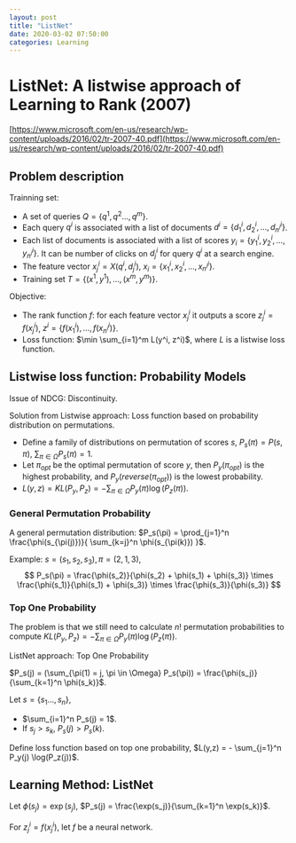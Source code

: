 ```yaml
---
layout: post
title: "ListNet"
date: 2020-03-02 07:50:00
categories: Learning
---
```


# ListNet: A listwise approach of Learning to Rank (2007)

[https://www.microsoft.com/en-us/research/wp-content/uploads/2016/02/tr-2007-40.pdf](https://www.microsoft.com/en-us/research/wp-content/uploads/2016/02/tr-2007-40.pdf)

## Problem description 

Trainning set:
  - A set of queries $Q = \{ q^1, q^2 \dots, q^m \}$.
  - Each query $q^i$ is associated with a list of documents $d^i = \{ d_1^i, d_2^i, \dots, d_{n^i}^i \}$.
  - Each list of documents is associated with a list of scores $y_i = \{ y_1^i, y_2^i, \dots, y_{n^i}^i \}$. It can be number of clicks on $d_j^i$ for query $q^i$ at a search engine.
  - The feature vector $x_j^i = X(q^i, d_j^i)$, $x_i = \{ x_1^i, x_2^i, \dots, x_{n^i}^i \}$.
  - Training set $T = \{(x^1, y^1), \dots, (x^m, y^m)\}$.

Objective:
  - The rank function $f$: for each feature vector $x_j^i$ it outputs a score $z_j^i = f(x_j^i)$, $z^i = \{ f(x_1^i), \dots, f(x_{n^i}^i) \}$.
  - Loss function: $\min \sum_{i=1}^m L(y^i, z^i)$, where $L$ is a listwise loss function.

## Listwise loss function: Probability Models

Issue of NDCG: Discontinuity.

Solution from Listwise approach: Loss function based on probability distribution on permutations.
  - Define a family of distributions on permutation of scores $s$, $P_s(\pi) = P(s, \pi)$, $\sum_{\pi \in \Omega} P_s(\pi) = 1$.
  - Let $\pi_{opt}$ be the optimal permutation of score $y$, then $P_y(\pi_{opt})$ is the highest probability, and $P_y(reverse(\pi_{opt}))$ is the lowest probability.
  - $L(y, z) = KL(P_y, P_z) = - \sum_{\pi \in \Omega} P_y(\pi) \log(P_z(\pi))$.

### General Permutation Probability

A general permutation distribution: $P_s(\pi) = \prod_{j=1}^n \frac{\phi(s_{\pi(j)})}{ \sum_{k=j}^n \phi(s_{\pi(k)}) }$.

Example: $s = (s_1, s_2, s_3), \pi = (2,1,3)$,
$$
P_s(\pi) = \frac{\phi(s_2)}{\phi(s_2) + \phi(s_1) + \phi(s_3)} \times \frac{\phi(s_1)}{\phi(s_1) + \phi(s_3)} \times \frac{\phi(s_3)}{\phi(s_3)}
$$

### Top One Probability

The problem is that we still need to calculate $n!$ permutation probabilities to compute $KL(P_y, P_z) = - \sum_{\pi \in \Omega} P_y(\pi) \log(P_z(\pi))$. 

ListNet approach: Top One Probability

$P_s(j) = (\sum_{\pi(1) = j, \pi \in \Omega} P_s(\pi)) = \frac{\phi(s_j)}{\sum_{k=1}^n \phi(s_k)}$.

Let $s = \{s_1 \dots, s_n \}$,
  - $\sum_{i=1}^n P_s(j) = 1$.
  - If $s_j > s_k$, $P_s(j) > P_s(k)$.

Define loss function based on top one probability, $L(y,z) = - \sum_{j=1}^n P_y(j) \log(P_z(j))$.

## Learning Method: ListNet

Let $\phi(s_j) = \exp(s_j)$, $P_s(j) = \frac{\exp(s_j)}{\sum_{k=1}^n \exp(s_k)}$.

For $z_j^i = f(x_j^i)$, let $f$ be a neural network.
